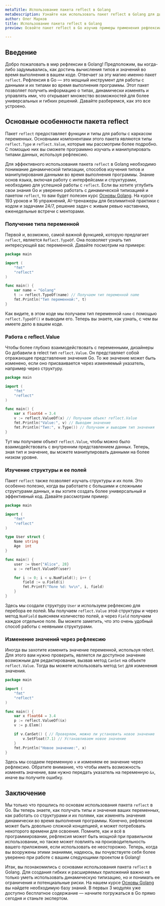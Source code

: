 ```yaml
---
metaTitle: Использование пакета reflect в Golang
metaDescription: Узнайте как использовать пакет reflect в Golang для динамического изучения типов и манипуляции данными- Описание основных функций пакета с примерами кода
author: Олег Марков
title: Использование пакета reflect в Golang
preview: Освойте пакет reflect в Go изучив примеры применения рефлексии для работы с типами и значениями на практике- Пакет reflect поможет вам узнать больше о вашем коде

---
```


## Введение

Добро пожаловать в мир рефлексии в Golang! Предположим, вы когда-либо задумывались, как достичь вычисления типов и значений во время выполнения в вашем коде. Отвечает за эту магию именно пакет `reflect`. Рефлексия в Go — это мощный инструмент для работы с данными и их типами во время выполнения программы. Этот пакет позволяет получить информацию о типах, динамически изменять и управлять ими, что открывает множество возможностей для более универсальных и гибких решений. Давайте разберемся, как это все устроено.

## Основные особенности пакета reflect

Пакет `reflect` предоставляет функции и типы для работы с каркасом переменных. Основными компонентами этого пакета являются типы `reflect.Type` и `reflect.Value`, которые мы рассмотрим более подробно. С помощью них вы сможете программно изучать и манипулировать типами данных, используя рефлексию.

Для эффективного использования пакета `reflect` в Golang необходимо понимание динамической типизации, способов изучения типов и манипулирования данными во время выполнения программы. Знание основ языка, включая работу с интерфейсами и структурами, необходимо для успешной работы с `reflect`. Если вы хотите углубить свои знания Go и уверенно работать с динамической типизацией и пакетом `reflect`, то вам будет полезен курс [Основы Golang](https://purpleschool.ru/course/go-basics?utm_source=knowledgebase&utm_medium=text&utm_campaign=ispolzovanie-paketa-reflect-v-golang). На курсе 193 уроков и 16 упражнений, AI-тренажеры для безлимитной практики с кодом и задачами 24/7, решение задач с живым ревью наставника, еженедельные встречи с менторами.

### Получение типа переменной

Первой и, возможно, самой важной функцией, которую предлагает `reflect`, является `Reflect.TypeOf`. Она позволяет узнать тип интересующей вас переменной. Давайте посмотрим на примере:

```go
package main

import (
	"fmt"
	"reflect"
)

func main() {
	var name = "Golang"
	t := reflect.TypeOf(name) // Получаем тип переменной name
	fmt.Println("Тип переменной:", t)
}
```

Как видите, в этом коде мы получаем тип переменной `name` с помощью `reflect.TypeOf()` и выводим его. Теперь вы знаете, как узнать, с чем вы имеете дело в вашем коде.

### Работа с reflect.Value

Чтобы более глубоко взаимодействовать с переменными, дизайнеры Go добавили в relect тип `reflect.Value`. Он представляет собой отражающее представление значения Go. То же значение может быть изменено, если оно присваивается через изменяемый указатель, например через структуру. 

```go
package main

import (
	"fmt"
	"reflect"
)

func main() {
	var x float64 = 3.4
	v := reflect.ValueOf(x) // Получаем объект reflect.Value
	fmt.Println("Value:", v) // Выводим значение
	fmt.Println("Тип:", v.Type()) // Получаем и выводим тип значения
}
```

Тут мы получаем объект `reflect.Value`, чтобы можно было взаимодействовать с внутренним представлением данных. Теперь, зная тип и значение, вы можете манипулировать данными на более низком уровне.

### Изучение структуры и ее полей

Пакет `reflect` также позволяет изучать структуры и их поля. Это особенно полезно, когда вы работаете с большими и сложными структурами данных, и вы хотите создать более универсальный и эффективный код. Давайте рассмотрим пример:

```go
package main

import (
	"fmt"
	"reflect"
)

type User struct {
	Name string
	Age  int
}

func main() {
	user := User{"Alice", 28}
	u := reflect.ValueOf(user)

	for i := 0; i < u.NumField(); i++ {
		field := u.Field(i)
		fmt.Printf("Поле %d: %v\n", i, field)
	}
}
```
Здесь мы создали структуру `User` и используем рефлексию для перебора ее полей. Мы получаем `reflect.Value` этой структуры и через метод `NumField` выясняем количество полей, а через `Field` получаем каждое отдельное поле. Вы можете заметить, что это очень удобный способ работы с неявными структурами.

### Изменение значений через рефлексию

Иногда вы захотите изменить значение переменной, используя relect. Для этого вам нужно проверить, является ли доступное значение возможным для редактирования, вызвав метод `CanSet` на объекте `reflect.Value`. Тогда вы можете использовать метод `Set` для изменения значения.

```go
package main

import (
	"fmt"
	"reflect"
)

func main() {
	var x float64 = 3.4
	p := reflect.ValueOf(&x)
	v := p.Elem()

	if v.CanSet() { // Проверяем, можно ли установить новое значение
		v.SetFloat(7.1) // Устанавливаем новое значение
	}
	fmt.Println("Новое значение:", x)
}
```

Здесь мы создаем переменную `x` и изменяем ее значение через рефлексию. Обратите внимание, что чтобы иметь возможность изменять значение, вам нужно передать указатель на переменную `&x`, иначе вы получите ошибку.

## Заключение

Мы только что прошлись по основам использования пакета `reflect` в Go. Вы теперь знаете, как получать типы и значения ваших переменных, как работать со структурами и их полями, как изменять значения динамически во время выполнения программы. Конечно, рефлексия может быть довольно сложной концепцией, и может потребовать некоторого времени для освоения. Помните, как и всё в программировании, рефлексия может быть мощной при правильном использовании, но также может повлиять на производительность вашего приложения, если использовать ее неосторожно. Теперь, когда вы вооружены этими знаниями, надеюсь, вы почувствуете себя более уверенно при работе с вашим следующими проектом в Golang!

Итак, вы познакомились с основами использования пакета `reflect` в Golang. Для создания гибких и расширяемых приложений важно не только уметь использовать динамическую типизацию, но и понимать ее ограничения и потенциальные риски. На нашем курсе [Основы Golang](https://purpleschool.ru/course/go-basics?utm_source=knowledgebase&utm_medium=text&utm_campaign=ispolzovanie-paketa-reflect-v-golang) вы найдете необходимую базу знаний. В первых 3 модулях уже доступно бесплатное содержание — начните погружаться в Go прямо сегодня и станьте экспертом.
